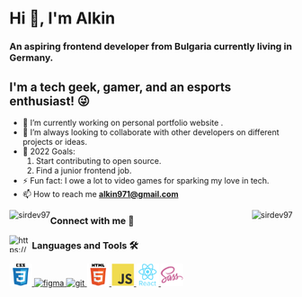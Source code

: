 <h1 align="left">Hi 👋, I'm Alkin</h1>
<h3 align="left">An aspiring frontend developer from Bulgaria currently living in Germany.</h3>

## I'm a tech geek, gamer, and an esports enthusiast! 😜

- 🌱 I’m currently working on personal portfolio website .
- 👯 I’m always looking to collaborate with other developers on different projects or ideas.
- 🥅 2022 Goals:
  1. Start contributing to open source.
  2. Find a junior frontend job.
- ⚡ Fun fact: I owe a lot to video games for sparking my love in tech.
- 📫 How to reach me **alkin971@gmail.com**

<p>
<img align="left" src="https://github-readme-stats.vercel.app/api/top-langs?username=sirdev97&show_icons=true&theme=radical&locale=en&layout=compact" alt="sirdev97"/>
<img align="right" src="https://github-readme-stats.vercel.app/api?username=sirdev97&hide=stars,issues&show_icons=true&theme=radical&locale=en" alt="sirdev97"/>
</p>

<h3 align="left">Connect with me 🤝</h3>
<p align="left">
<a href="https://linkedin.com/in/https://www.linkedin.com/in/alkin-maystorov/" target="blank">
<img align="left" src="https://raw.githubusercontent.com/rahuldkjain/github-profile-readme-generator/master/src/images/icons/Social/linked-in-alt.svg" alt="https://www.linkedin.com/in/alkin-maystorov/" height="30" width="40" />
</a>
</p>

<h3 align="left">Languages and Tools 🛠</h3>
<p align="left">
<a href="https://www.w3schools.com/css/" target="_blank" rel="noreferrer">
<img src="https://raw.githubusercontent.com/devicons/devicon/master/icons/css3/css3-original-wordmark.svg" alt="css3" width="40" height="40"/>
</a> 
<a href="https://www.figma.com/" target="_blank" rel="noreferrer"> 
<img src="https://www.vectorlogo.zone/logos/figma/figma-icon.svg" alt="figma" width="40" height="40"/> 
</a> 
<a href="https://git-scm.com/" target="_blank" rel="noreferrer"> 
<img src="https://www.vectorlogo.zone/logos/git-scm/git-scm-icon.svg" alt="git" width="40" height="40"/> 
</a> 
<a href="https://www.w3.org/html/" target="_blank" rel="noreferrer"> 
<img src="https://raw.githubusercontent.com/devicons/devicon/master/icons/html5/html5-original-wordmark.svg" alt="html5" width="40" height="40"/> 
</a> 
<a href="https://developer.mozilla.org/en-US/docs/Web/JavaScript" target="_blank" rel="noreferrer"> 
<img src="https://raw.githubusercontent.com/devicons/devicon/master/icons/javascript/javascript-original.svg" alt="javascript" width="40" height="40"/> 
</a> 
<a href="https://reactjs.org/" target="_blank" rel="noreferrer"> 
<img src="https://raw.githubusercontent.com/devicons/devicon/master/icons/react/react-original-wordmark.svg" alt="react" width="40" height="40"/> 
</a> 
<a href="https://sass-lang.com" target="_blank" rel="noreferrer"> 
<img src="https://raw.githubusercontent.com/devicons/devicon/master/icons/sass/sass-original.svg" alt="sass" width="40" height="40"/> 
</a> 
</p>
